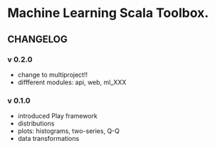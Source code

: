 Machine Learning Scala Toolbox.
==============================


## CHANGELOG

### v 0.2.0
- change to multiproject!!
- diffferent modules: api, web, ml_XXX


### v 0.1.0
- introduced Play framework
- distributions
- plots: histograms, two-series, Q-Q
- data transformations

